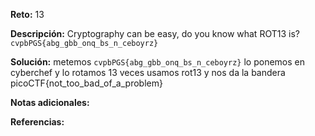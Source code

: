 
**Reto:** 13

**Descripción:**
Cryptography can be easy, do you know what ROT13 is? `cvpbPGS{abg_gbb_onq_bs_n_ceboyrz}`

**Solución:**
metemos `cvpbPGS{abg_gbb_onq_bs_n_ceboyrz}` lo ponemos en cyberchef y lo rotamos 13 veces usamos rot13 y nos da la bandera  
picoCTF{not_too_bad_of_a_problem}

**Notas adicionales:**

**Referencias:** 
